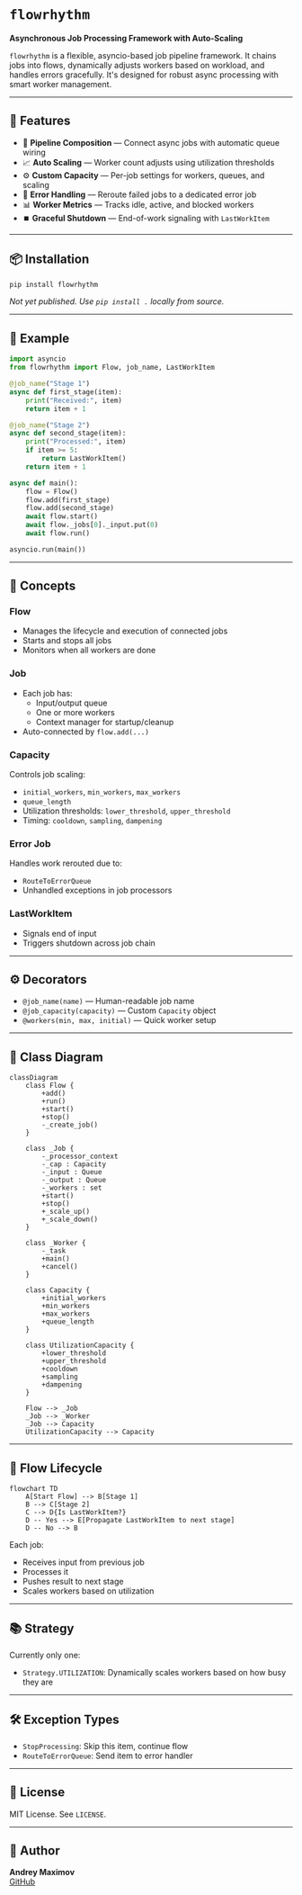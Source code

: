 # `flowrhythm`

**Asynchronous Job Processing Framework with Auto-Scaling**

`flowrhythm` is a flexible, asyncio-based job pipeline framework. It chains jobs into flows, dynamically adjusts workers based on workload, and handles errors gracefully. It's designed for robust async processing with smart worker management.

---

## 🚀 Features

- 🔁 **Pipeline Composition** — Connect async jobs with automatic queue wiring
- 📈 **Auto Scaling** — Worker count adjusts using utilization thresholds
- ⚙️ **Custom Capacity** — Per-job settings for workers, queues, and scaling
- 🧯 **Error Handling** — Reroute failed jobs to a dedicated error job
- 📊 **Worker Metrics** — Tracks idle, active, and blocked workers
- ⏹️ **Graceful Shutdown** — End-of-work signaling with `LastWorkItem`

---

## 📦 Installation

```bash
pip install flowrhythm
```

_Not yet published. Use `pip install .` locally from source._

---

## 🔧 Example

```python
import asyncio
from flowrhythm import Flow, job_name, LastWorkItem

@job_name("Stage 1")
async def first_stage(item):
    print("Received:", item)
    return item + 1

@job_name("Stage 2")
async def second_stage(item):
    print("Processed:", item)
    if item >= 5:
        return LastWorkItem()
    return item + 1

async def main():
    flow = Flow()
    flow.add(first_stage)
    flow.add(second_stage)
    await flow.start()
    await flow._jobs[0]._input.put(0)
    await flow.run()

asyncio.run(main())
```

---

## 🧠 Concepts

### Flow

- Manages the lifecycle and execution of connected jobs
- Starts and stops all jobs
- Monitors when all workers are done

### Job

- Each job has:
  - Input/output queue
  - One or more workers
  - Context manager for startup/cleanup
- Auto-connected by `flow.add(...)`

### Capacity

Controls job scaling:

- `initial_workers`, `min_workers`, `max_workers`
- `queue_length`
- Utilization thresholds: `lower_threshold`, `upper_threshold`
- Timing: `cooldown`, `sampling`, `dampening`

### Error Job

Handles work rerouted due to:
- `RouteToErrorQueue`
- Unhandled exceptions in job processors

### LastWorkItem

- Signals end of input
- Triggers shutdown across job chain

---

## ⚙️ Decorators

- `@job_name(name)` — Human-readable job name
- `@job_capacity(capacity)` — Custom `Capacity` object
- `@workers(min, max, initial)` — Quick worker setup

---

## 📐 Class Diagram

```mermaid
classDiagram
    class Flow {
        +add()
        +run()
        +start()
        +stop()
        -_create_job()
    }

    class _Job {
        -_processor_context
        -_cap : Capacity
        -_input : Queue
        -_output : Queue
        -_workers : set
        +start()
        +stop()
        +_scale_up()
        +_scale_down()
    }

    class _Worker {
        -_task
        +main()
        +cancel()
    }

    class Capacity {
        +initial_workers
        +min_workers
        +max_workers
        +queue_length
    }

    class UtilizationCapacity {
        +lower_threshold
        +upper_threshold
        +cooldown
        +sampling
        +dampening
    }

    Flow --> _Job
    _Job --> _Worker
    _Job --> Capacity
    UtilizationCapacity --> Capacity
```

---

## 🔄 Flow Lifecycle

```mermaid
flowchart TD
    A[Start Flow] --> B[Stage 1]
    B --> C[Stage 2]
    C --> D{Is LastWorkItem?}
    D -- Yes --> E[Propagate LastWorkItem to next stage]
    D -- No --> B
```

Each job:
- Receives input from previous job
- Processes it
- Pushes result to next stage
- Scales workers based on utilization

---

## 📚 Strategy

Currently only one:

- `Strategy.UTILIZATION`: Dynamically scales workers based on how busy they are

---

## 🛠️ Exception Types

- `StopProcessing`: Skip this item, continue flow
- `RouteToErrorQueue`: Send item to error handler

---

## 📄 License

MIT License. See `LICENSE`.

---

## 👤 Author

**Andrey Maximov**  
[GitHub](https://github.com/yourusername)
